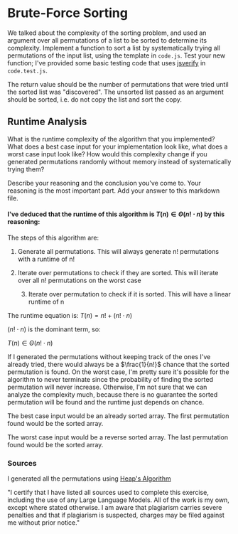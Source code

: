 # Brute-Force Sorting

We talked about the complexity of the sorting problem, and used an argument over
all permutations of a list to be sorted to determine its complexity. Implement
a function to sort a list by systematically trying all permutations of the input
list, using the template in `code.js`. Test your new function; I've provided
some basic testing code that uses [jsverify](https://jsverify.github.io/) in
`code.test.js`.

The return value should be the number of permutations that were tried until the
sorted list was "discovered". The unsorted list passed as an argument should be
sorted, i.e. do not copy the list and sort the copy.

## Runtime Analysis

What is the runtime complexity of the algorithm that you implemented? What does
a best case input for your implementation look like, what does a worst case
input look like? How would this complexity change if you generated permutations
randomly without memory instead of systematically trying them?

Describe your reasoning and the conclusion you've come to. Your reasoning is the
most important part. Add your answer to this markdown file.

#### I've deduced that the runtime of this algorithm is $T(n) \in \Theta(n! \cdot n)$ by this reasoning:

The steps of this algorithm are:
1. Generate all permutations. This will always generate n! permutations with a runtime of n!
2. Iterate over permutations to check if they are sorted. This will iterate over all n! permutations on the worst case

	3. Iterate over permutation to check if it is sorted. This will have a linear runtime of n

The runtime equation is: $T(n) = n! + (n! \cdot n)$

$(n! \cdot n)$ is the dominant term, so:

$T(n) \in \Theta(n! \cdot n)$


If I generated the permutations without keeping track of the ones I've already 
tried, there would always be a $\frac{1}{n!}$ chance that the sorted permutation
is found. On the worst case, I'm pretty sure it's possible for the algorithm to 
never terminate since the probability of finding the sorted permutation will never
increase. Otherwise, I'm not sure that we can analyze the complexity much, because
there is no guarantee the sorted permutation will be found and the runtime just 
depends on chance.

The best case input would be an already sorted array. The first permutation found would be the sorted array.

The worst case input would be a reverse sorted array. The last permutation found would be the sorted array.

### Sources

I generated all the permutations using [Heap's Algorithm](https://en.wikipedia.org/wiki/Heap%27s_algorithm)

"I certify that I have listed all sources used to complete this exercise,
including the use of any Large Language Models. All of the work is my own, except
where stated otherwise. I am aware that plagiarism carries severe penalties and
that if plagiarism is suspected, charges may be filed against me without prior
notice."
